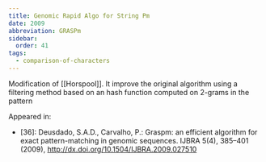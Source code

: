 ```yaml
---
title: Genomic Rapid Algo for String Pm
date: 2009
abbreviation: GRASPm
sidebar:
  order: 41
tags:
  - comparison-of-characters
---
```


Modification of [[Horspool]]. It improve the original algorithm using a filtering method based on an hash function computed on 2-grams in the pattern

Appeared in:

- [36]: Deusdado, S.A.D., Carvalho, P.: Graspm: an efficient algorithm for exact pattern-matching in genomic sequences. IJBRA 5(4), 385–401 (2009), http://dx.doi.org/10.1504/IJBRA.2009.027510
